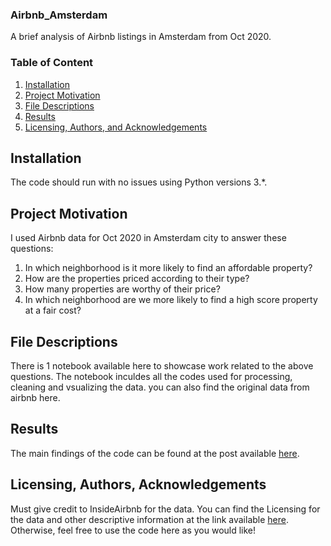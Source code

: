 ### Airbnb_Amsterdam
A brief analysis of Airbnb listings in Amsterdam from Oct 2020.
### Table of Content
1. [Installation](#installation)
2. [Project Motivation](#motivation)
3. [File Descriptions](#files)
4. [Results](#results)
5. [Licensing, Authors, and Acknowledgements](#licensing)

## Installation <a name="installation"></a>

The code should run with no issues using Python versions 3.*.

## Project Motivation<a name="motivation"></a>

I used Airbnb data for Oct 2020 in Amsterdam city to answer these questions:

1. In which neighborhood is it more likely to find an affordable property?
2. How are the properties priced according to their type?
3. How many properties are worthy of their price?
4. In which neighborhood are we more likely to find a high score property at a fair cost?

## File Descriptions <a name="files"></a>

There is 1 notebook available here to showcase work related to the above questions. The notebook inculdes all the codes used for processing, cleaning and vsualizing the data.
 you can also find the original data from airbnb here.

## Results<a name="results"></a>

The main findings of the code can be found at the post available [here](https://nima-ghasemitafreshi.medium.com/need-an-airbnb-in-amsterdam-in-which-neighborhood-should-you-look-more-a098bc691ac3).
## Licensing, Authors, Acknowledgements<a name="licensing"></a>

Must give credit to InsideAirbnb for the data.  You can find the Licensing for the data and other descriptive information at the link available [here](http://insideairbnb.com/get-the-data.html).  Otherwise, feel free to use the code here as you would like!
